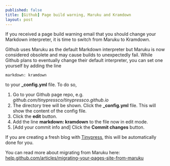 ```yaml
---
published: false
title: [Github] Page build warning, Maruku and Kramdown
layout: post
---
```

If you received a page build warning email that you should change your Markdown interpreter, it is time to switch from Maruku to Kramdown.

Github uses Maruku as the default Markdown interpreter but Maruku is now considered obsolete and may cause builds to unexpectedly fail. While Github plans to eventually change their default interpreter, you can set one yourself by adding the line

    markdown: kramdown

to your **_config.yml** file. To do so,

1. Go to your Github page repo, e.g. *github.com/tinypressco/tinypressco.github.io*
2. The directory tree will be shown. Click the **_config.yml** file. This will show the content of the config file.
3. Click the **edit** button.
4. Add the line **markdown: kramdown** to the file now in edit mode.
5. [Add your commit info and] Click the **Commit changes** button.

If you are creating a fresh blog with [Tinypress](tinypress.co), this will be automatically done for you.

You can read more about migrating from Maruku here: [help.github.com/articles/migrating-your-pages-site-from-maruku](https://help.github.com/articles/migrating-your-pages-site-from-maruku)